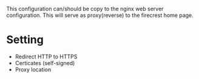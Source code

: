 This configuration can/should be copy to the nginx web server configuration. This will serve as proxy(reverse) to the firecrest home page.

# Setting
- Redirect HTTP to HTTPS
- Certicates (self-signed)
- Proxy location